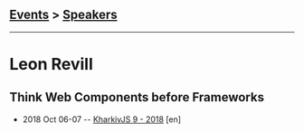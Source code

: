 ## [Events](../README.md) > [Speakers](../speakers.md)
---

# Leon Revill

## Think Web Components before Frameworks
- 2018 Oct 06-07 -- [KharkivJS 9 - 2018](https://www.youtube.com/watch?v=CKy8tKMOP4c) [en]   
